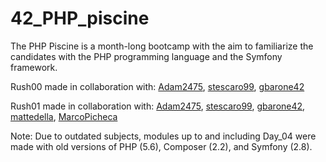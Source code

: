 # 42_PHP_piscine
The PHP Piscine is a month-long bootcamp with the aim to familiarize the candidates with the PHP programming language and the Symfony framework.

Rush00 made in collaboration with: [Adam2475](https://github.com/Adam2475), [stescaro99](https://github.com/stescaro99), [gbarone42](https://github.com/gbarone42)

Rush01 made in collaboration with: [Adam2475](https://github.com/Adam2475), [stescaro99](https://github.com/stescaro99), [gbarone42](https://github.com/gbarone42), [mattedella](https://github.com/mattedella), [MarcoPicheca](https://github.com/MarcoPicheca)

Note: Due to outdated subjects, modules up to and including Day_04 were made with old versions of PHP (5.6), Composer (2.2), and Symfony (2.8).
